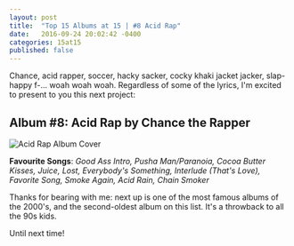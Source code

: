 ```yaml
---
layout: post
title:  "Top 15 Albums at 15 | #8 Acid Rap"
date:   2016-09-24 20:02:42 -0400
categories: 15at15
published: false
---
```


Chance, acid rapper, soccer, hacky sacker, cocky khaki jacket jacker, slap-happy f-... woah woah woah. Regardless of some of the lyrics, I'm excited to present to you this next project:

## Album #8: Acid Rap by Chance the Rapper

![Acid Rap Album Cover]({{site.baseurl}}/img/albums/acid-rap.jpg)




**Favourite Songs**: *Good Ass Intro, Pusha Man/Paranoia, Cocoa Butter Kisses, Juice, Lost, Everybody's Something, Interlude (That's Love), Favorite Song, Smoke Again, Acid Rain, Chain Smoker*

Thanks for bearing with me: next up is one of the most famous albums of the 2000's, and the second-oldest album on this list. It's a throwback to all the 90s kids.

Until next time!
